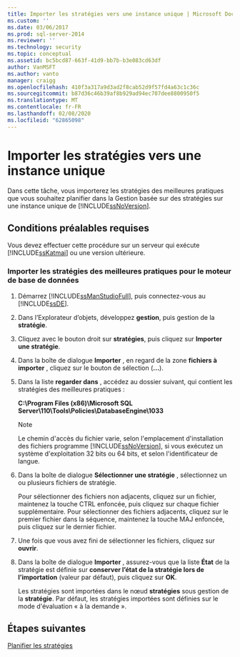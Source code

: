 ```yaml
---
title: Importer les stratégies vers une instance unique | Microsoft Docs
ms.custom: ''
ms.date: 03/06/2017
ms.prod: sql-server-2014
ms.reviewer: ''
ms.technology: security
ms.topic: conceptual
ms.assetid: bc5bcd87-663f-41d9-bb7b-b3e083cd63df
author: VanMSFT
ms.author: vanto
manager: craigg
ms.openlocfilehash: 410f3a317a9d3ad2f8cab52d9f57fd4a63c1c36c
ms.sourcegitcommit: b87d36c46b39af8b929ad94ec707dee8800950f5
ms.translationtype: MT
ms.contentlocale: fr-FR
ms.lasthandoff: 02/08/2020
ms.locfileid: "62865098"
---
```

# <a name="import-the-policies-to-a-single-instance"></a>Importer les stratégies vers une instance unique
  Dans cette tâche, vous importerez les stratégies des meilleures pratiques que vous souhaitez planifier dans la Gestion basée sur des stratégies sur une instance unique de [!INCLUDE[ssNoVersion](../includes/ssnoversion-md.md)].  
  
## <a name="prerequisites"></a>Conditions préalables requises  
 Vous devez effectuer cette procédure sur un serveur qui exécute [!INCLUDE[ssKatmai](../includes/sskatmai-md.md)] ou une version ultérieure.  
  
### <a name="import-the-best-practices-policies-for-the-database-engine"></a>Importer les stratégies des meilleures pratiques pour le moteur de base de données  
  
1.  Démarrez [!INCLUDE[ssManStudioFull](../includes/ssmanstudiofull-md.md)], puis connectez-vous au [!INCLUDE[ssDE](../includes/ssde-md.md)].  
  
2.  Dans l’Explorateur d’objets, développez **gestion**, puis gestion de la **stratégie**.  
  
3.  Cliquez avec le bouton droit sur **stratégies**, puis cliquez sur **Importer une stratégie**.  
  
4.  Dans la boîte de dialogue **Importer** , en regard de la zone **fichiers à importer** , cliquez sur le bouton de sélection (**...**).  
  
5.  Dans la liste **regarder dans** , accédez au dossier suivant, qui contient les stratégies des meilleures pratiques :  
  
     **C:\Program Files (x86)\Microsoft SQL Server\110\Tools\Policies\DatabaseEngine\1033**  
  
    > [!NOTE]  
    >  Le chemin d'accès du fichier varie, selon l'emplacement d'installation des fichiers programme [!INCLUDE[ssNoVersion](../includes/ssnoversion-md.md)], si vous exécutez un système d'exploitation 32 bits ou 64 bits, et selon l'identificateur de langue.  
  
6.  Dans la boîte de dialogue **Sélectionner une stratégie** , sélectionnez un ou plusieurs fichiers de stratégie.  
  
     Pour sélectionner des fichiers non adjacents, cliquez sur un fichier, maintenez la touche CTRL enfoncée, puis cliquez sur chaque fichier supplémentaire. Pour sélectionner des fichiers adjacents, cliquez sur le premier fichier dans la séquence, maintenez la touche MAJ enfoncée, puis cliquez sur le dernier fichier.  
  
7.  Une fois que vous avez fini de sélectionner les fichiers, cliquez sur **ouvrir**.  
  
8.  Dans la boîte de dialogue **Importer** , assurez-vous que la liste **État** de la stratégie est définie sur **conserver l’état de la stratégie lors de l’importation** (valeur par défaut), puis cliquez sur **OK**.  
  
     Les stratégies sont importées dans le nœud **stratégies** sous gestion de la **stratégie**. Par défaut, les stratégies importées sont définies sur le mode d'évaluation « à la demande ».  
  
## <a name="next-steps"></a>Étapes suivantes  
 [Planifier les stratégies](../../2014/tutorials/schedule-the-policies.md)  
  
  
